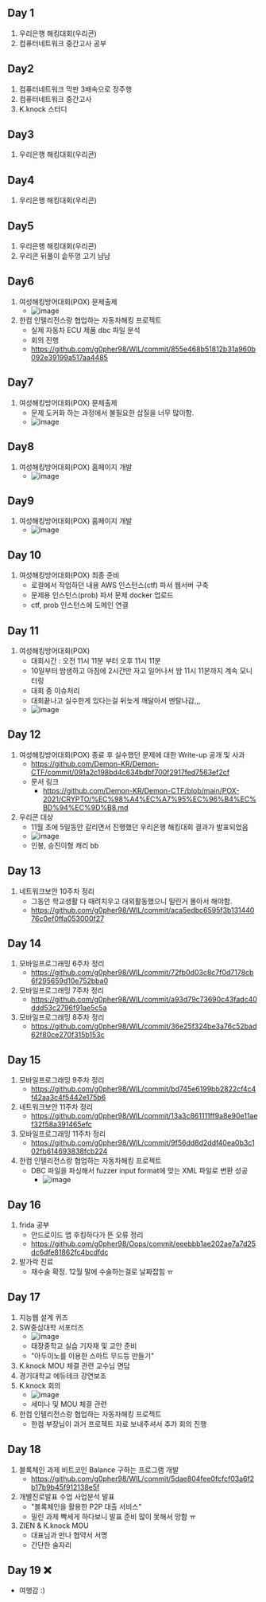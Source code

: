 ## Day 1
1. 우리은행 해킹대회(우리콘)
2. 컴퓨터네트워크 중간고사 공부

## Day2
1. 컴퓨터네트워크 막판 3배속으로 정주행
2. 컴퓨터네트워크 중간고사
3. K.knock 스터디

## Day3
1. 우리은행 해킹대회(우리콘)

## Day4
1. 우리은행 해킹대회(우리콘)

## Day5
1. 우리은행 해킹대회(우리콘)
2. 우리콘 뒤풀이 솥뚜껑 고기 냠냠

## Day6
1. 여성해킹방어대회(POX) 문제출제
    - ![image](https://user-images.githubusercontent.com/44149738/140949816-950a47c3-3559-4295-a0b8-697d22bb5878.png)
2. 한컴 인텔리전스랑 협업하는 자동차해킹 프로젝트
    - 실제 자동차 ECU 제품 dbc 파일 분석
    - 회의 진행
    - https://github.com/g0pher98/WIL/commit/855e468b51812b31a960b092e39199a517aa4485

## Day7
1. 여성해킹방어대회(POX) 문제출제
    - 문제 도커화 하는 과정에서 불필요한 삽질을 너무 많이함.
    - ![image](https://user-images.githubusercontent.com/44149738/140950759-0d0c9e6a-c482-41f1-8d23-36e423fc694b.png)

## Day8
1. 여성해킹방어대회(POX) 홈페이지 개발
    - ![image](https://user-images.githubusercontent.com/44149738/140958210-e9e6bde5-70ae-47d6-99d7-12f3bd7a41ee.png)

## Day9
1. 여성해킹방어대회(POX) 홈페이지 개발
    - ![image](https://user-images.githubusercontent.com/44149738/140959642-790f0f33-9d5a-4148-a01a-aca1874164b3.png)

## Day 10
1. 여성해킹방어대회(POX) 최종 준비
    - 로컬에서 작업하던 내용 AWS 인스턴스(ctf) 파서 웹서버 구축
    - 문제용 인스턴스(prob) 파서 문제 docker 업로드
    - ctf, prob 인스턴스에 도메인 연결

## Day 11
1. 여성해킹방어대회(POX)
    - 대회시간 : 오전 11시 11분 부터 오후 11시 11분
    - 10일부터 밤샘하고 아침에 2시간만 자고 일어나서 밤 11시 11분까지 계속 모니터링
    - 대회 중 이슈처리
    - 대회끝나고 실수한게 있다는걸 뒤늦게 깨달아서 멘탈나감,,,
    - ![image](https://user-images.githubusercontent.com/44149738/141653349-3339e52d-0f3b-4ba6-9557-cf960da489cd.png)

## Day 12
1. 여성해킹방어대회(POX) 종료 후 실수했던 문제에 대한 Write-up 공개 및 사과
    - https://github.com/Demon-KR/Demon-CTF/commit/091a2c198bd4c634bdbf700f2917fed7563ef2cf
    - 문서 링크
        - https://github.com/Demon-KR/Demon-CTF/blob/main/POX-2021/CRYPTO/%EC%98%A4%EC%A7%95%EC%96%B4%EC%BD%94%EC%9D%B8.md
2. 우리콘 대상
    - 11월 초에 5일동안 갈리면서 진행했던 우리은행 해킹대회 결과가 발표되었음
    - ![image](https://user-images.githubusercontent.com/44149738/141653683-a2db591e-c616-4949-acdf-0c23f67321ee.png)
    - 인봉, 승진이형 캐리 bb

## Day 13
1. 네트워크보안 10주차 정리
    - 그동안 학교생활 다 때려치우고 대외활동했으니 밀린거 몰아서 해야함.
    - https://github.com/g0pher98/WIL/commit/aca5edbc6595f3b13144076c0ef0ffa053000f27

## Day 14
1. 모바일프로그래밍 6주차 정리
    - https://github.com/g0pher98/WIL/commit/72fb0d03c8c7f0d7178cb6f295659d10e752bba0
2. 모바일프로그래밍 7주차 정리
    - https://github.com/g0pher98/WIL/commit/a93d79c73690c43fadc40ddd53c2796f91ae5c5a
3. 모바일프로그래밍 8주차 정리
    - https://github.com/g0pher98/WIL/commit/36e25f324be3a76c52bad62f80ce270f315b153c

## Day 15
1. 모바일프로그래밍 9주차 정리
    - https://github.com/g0pher98/WIL/commit/bd745e6199bb2822cf4c4f42aa3c4f5442e175b6
2. 네트워크보안 11주차 정리
    - https://github.com/g0pher98/WIL/commit/13a3c861111ff9a8e90e11aef32f58a391465efc
3. 모바일프로그래밍 11주차 정리
    - https://github.com/g0pher98/WIL/commit/9f56dd8d2ddf40ea0b3c102fb614693838fcb224
4. 한컴 인텔리전스랑 협업하는 자동차해킹 프로젝트
    - DBC 파일을 파싱해서 fuzzer input format에 맞는 XML 파일로 변환 성공
        - ![image](https://user-images.githubusercontent.com/44149738/141818699-3ba8f39d-e246-4c04-85c0-93c463785bd2.png)

## Day 16
1. frida 공부
    - 안드로이드 앱 후킹하다가 뜬 오류 정리
    - https://github.com/g0pher98/Oops/commit/eeebbb1ae202ae7a7d25dc6dfe81862fc4bcdfdc
2. 발가락 진료
    - 재수술 확정. 12월 말에 수술하는걸로 날짜잡힘 ㅠ

## Day 17
1. 지능웹 설계 퀴즈
2. SW중심대학 서포터즈
    - ![image](https://user-images.githubusercontent.com/44149738/142719875-982b7bf8-89bb-44ea-a176-ad2768777fac.png)
    - 태장중학교 실습 기자재 및 교안 준비
    - "아두이노를 이용한 스마트 무드등 만들기"
3. K.knock MOU 체결 관련 교수님 면담
4. 경기대학교 에듀테크 강연보조
5. K.knock 회의
    - ![image](https://user-images.githubusercontent.com/44149738/142719897-d579868b-e022-4a3b-ad18-f7d638b6f26c.png)
    - 세미나 및 MOU 체결 관련
6. 한컴 인텔리전스랑 협업하는 자동차해킹 프로젝트
    - 한컴 부장님이 과거 프로젝트 자료 보내주셔서 추가 회의 진행

## Day 18
1. 블록체인 과제 비트코인 Balance 구하는 프로그램 개발
    - https://github.com/g0pher98/WIL/commit/5dae804fee0fcfcf03a6f2b17b9b45f912138e5f
2. 개별진로발표 수업 사업분석 발표
    - "블록체인을 활용한 P2P 대출 서비스"
    - 밀린 과제 빡세게 하다보니 발표 준비 많이 못해서 망함 ㅠ
2. ZIEN & K.knock MOU
    - 대표님과 만나 협약서 서명
    - 간단한 술자리

## Day 19 ❌
- 여행감 :)





